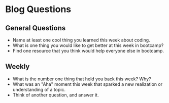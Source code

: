 # Blog Questions

## General Questions
* Name at least one cool thing you learned this week about coding.
* What is one thing you would like to get better at this week in bootcamp?
* Find one resource that you think would help everyone else in bootcamp.

## Weekly
* What is the number one thing that held you back this week? Why?
* What was an "Aha" moment this week that sparked a new realization or understanding of a topic.
* Think of another question, and answer it.
